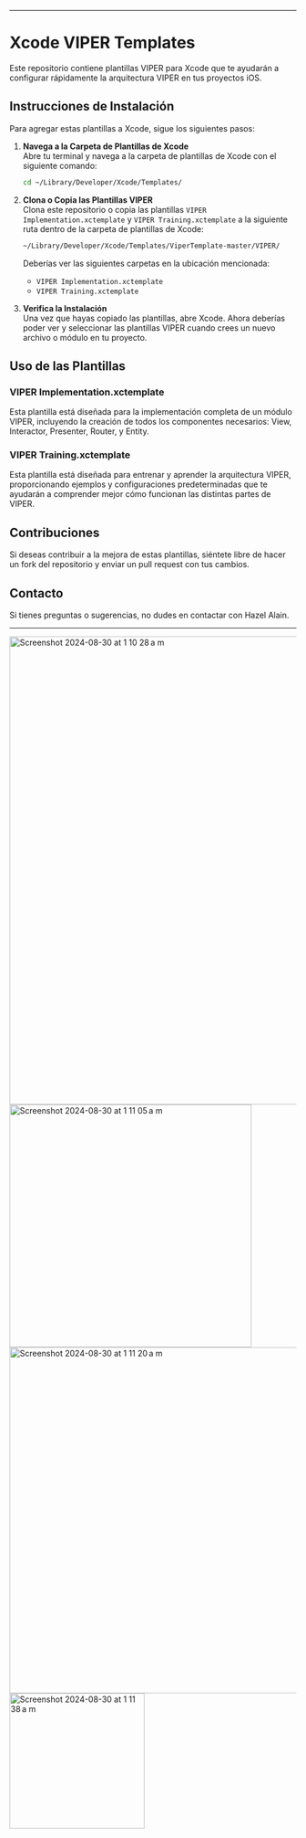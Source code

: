 
---

# Xcode VIPER Templates

Este repositorio contiene plantillas VIPER para Xcode que te ayudarán a configurar rápidamente la arquitectura VIPER en tus proyectos iOS.

## Instrucciones de Instalación

Para agregar estas plantillas a Xcode, sigue los siguientes pasos:

1. **Navega a la Carpeta de Plantillas de Xcode**  
   Abre tu terminal y navega a la carpeta de plantillas de Xcode con el siguiente comando:

   ```bash
   cd ~/Library/Developer/Xcode/Templates/
   ```

2. **Clona o Copia las Plantillas VIPER**  
   Clona este repositorio o copia las plantillas `VIPER Implementation.xctemplate` y `VIPER Training.xctemplate` a la siguiente ruta dentro de la carpeta de plantillas de Xcode:

   ```bash
   ~/Library/Developer/Xcode/Templates/ViperTemplate-master/VIPER/
   ```

   Deberías ver las siguientes carpetas en la ubicación mencionada:

   - `VIPER Implementation.xctemplate`
   - `VIPER Training.xctemplate`

3. **Verifica la Instalación**  
   Una vez que hayas copiado las plantillas, abre Xcode. Ahora deberías poder ver y seleccionar las plantillas VIPER cuando crees un nuevo archivo o módulo en tu proyecto.

## Uso de las Plantillas

### VIPER Implementation.xctemplate

Esta plantilla está diseñada para la implementación completa de un módulo VIPER, incluyendo la creación de todos los componentes necesarios: View, Interactor, Presenter, Router, y Entity.

### VIPER Training.xctemplate

Esta plantilla está diseñada para entrenar y aprender la arquitectura VIPER, proporcionando ejemplos y configuraciones predeterminadas que te ayudarán a comprender mejor cómo funcionan las distintas partes de VIPER.

## Contribuciones

Si deseas contribuir a la mejora de estas plantillas, siéntete libre de hacer un fork del repositorio y enviar un pull request con tus cambios.

## Contacto

Si tienes preguntas o sugerencias, no dudes en contactar con Hazel Alain.

---

<img width="820" alt="Screenshot 2024-08-30 at 1 10 28 a m" src="https://github.com/user-attachments/assets/c1cf629b-a655-45bb-9de0-1ea2d7104095">
<img width="425" alt="Screenshot 2024-08-30 at 1 11 05 a m" src="https://github.com/user-attachments/assets/afa1ef23-6243-4c1d-85ce-1cc830286574">
<img width="606" alt="Screenshot 2024-08-30 at 1 11 20 a m" src="https://github.com/user-attachments/assets/6b8f6045-a764-48c9-b2c5-3bb2636eb49c">
<img width="237" alt="Screenshot 2024-08-30 at 1 11 38 a m" src="https://github.com/user-attachments/assets/74e8b4bf-4455-44c7-98d9-85212d317a34">

